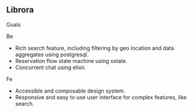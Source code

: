 ## Librora

Goals

Be

- Rich search feature, including filtering by geo location and data aggregates using postgresql.
- Reservation flow state machine using xstate.
- Concurrent chat using elixir.

Fe

- Accessible and composable design system.
- Responsive and easy to use user interface for complex features, like search.
